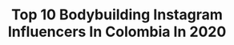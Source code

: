 ---
title: Top 10 Bodybuilding Instagram Influencers In Colombia In 2020
description: >-
  Find top bodybuilding Instagram influencers in Colombia in 2020. Most popular hashtags: #bodybuilding #fitness #lifestyle #body.
platform: Instagram
profiles:
  - username: "andreitamtb"
    fullname: >-
      🚵ANDREITA💣
    location: "Colombia"
    followers: 50074
    engagement: 563
    commentsToLikes: 0.039105
    id: ck138u2fli0r60i19nx75j4z0
    verified: false
    hashtags: "#girlgamer, #cuarentena, #powergirl, #mtbcolombia"
  - username: "jean._.duque"
    fullname: >-
      Jean Carlos Duque
    location: "Colombia"
    followers: 28162
    engagement: 1134
    commentsToLikes: 0.019667
    id: ck6u9es5rx57v0j71vm3pz27a
    verified: false
    hashtags: "#sports, #instagram, #bope, #dress"
  - username: "michi_bsa"
    fullname: >-
      Javier Barsi 🇨🇴
    location: "Colombia"
    followers: 42666
    engagement: 428
    commentsToLikes: 0.047798
    id: ck5hmy2szmuei0i11u9dub8el
    verified: false
    hashtags: "#relax, #chill, #positivevibes, #strong"
  - username: "dahiabetancur"
    fullname: >-
      DaHiAnA BeTaNcUr  🌸 👀
    location: "Colombia"
    followers: 21358
    engagement: 281
    commentsToLikes: 0.114714
    id: ck5zpekqcsj620i14rtne7liv
    verified: false
    hashtags: "#cuerpower, #trensuperior, #abrilview, #positivelife"
  - username: "martalopezalamo"
    fullname: >-
      MARTA LÓPEZ ÁLAMO
    location: "Colombia"
    followers: 160044
    engagement: 269
    commentsToLikes: 0.034894
    id: ck5zvpp4g4ooo0i1444p6ti33
    verified: true
    hashtags: "#prozis, #selfie, #prettylittlething, #facetimeshoot"
  - username: "taritarodriguez"
    fullname: >-
      T A R A  R O D R Í G U E Z 🔷
    location: "Colombia"
    followers: 37091
    engagement: 151
    commentsToLikes: 0.149754
    id: ck6ub53z17ipy0j71z79hildu
    verified: false
    hashtags: "#quedateencasa, #sinestereotipos, #tallasplus, #sinbullying"
  - username: "karinagrau"
    fullname: >-
      Karina Grau
    location: "Colombia"
    followers: 86068
    engagement: 112
    commentsToLikes: 0.165884
    id: ck15r9ref6uws0i19yhyahfp9
    verified: false
    hashtags: "#sololosmejores, #mrolympia, #womensphysique, #stayfit"
  - username: "suzanne_tr"
    fullname: >-
      Susana Tapias Restrepo
    location: "Colombia"
    followers: 5707
    engagement: 1248
    commentsToLikes: 0.052380
    id: ck6u7o4aamo8z0j71uphym2qm
    verified: false
    hashtags: "#positive, #goodenergy, #loveyourlife, #hustle"
  - username: "maxmurillopro"
    fullname: >-
      Natural PRO Athlete/Coach 🇨🇷
    location: "Colombia"
    followers: 120303
    engagement: 387
    commentsToLikes: 0.010352
    id: ck5bybwwtov8l0i11l5dok634
    verified: false
    hashtags: "#quarantineprogress, #fitness, #naturalproathlete, #chill"
  - username: "kuhubhosle"
    fullname: >-
      Kuhu Bhosle
    location: "Colombia"
    followers: 7310
    engagement: 874
    commentsToLikes: 0.021578
    id: ck6tsfsdk4isj0j71yy3w18e5
    verified: false
    hashtags: "#womencrushwednesday, #rideordie, #love, #sheruclassiclatinamerica"
---